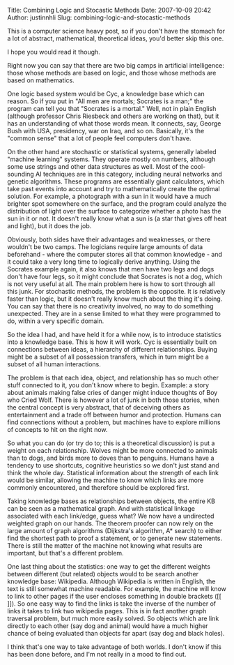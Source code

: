 Title: Combining Logic and Stocastic Methods
Date: 2007-10-09 20:42
Author: justinnhli
Slug: combining-logic-and-stocastic-methods

This is a computer science heavy post, so if you don't have the stomach
for a lot of abstract, mathematical, theoretical ideas, you'd better
skip this one.

I hope you would read it though.

Right now you can say that there are two big camps in artificial
intelligence: those whose methods are based on logic, and those whose
methods are based on mathematics.

One logic based system would be Cyc, a knowledge base which can reason.
So if you put in "All men are mortals; Socrates is a man;" the program
can tell you that "Socrates is a mortal." Well, not in plain English
(although professor Chris Riesbeck and others are working on that), but
it has an understanding of what those words mean. It connects, say,
George Bush with USA, presidency, war on Iraq, and so on. Basically,
it's the "common sense" that a lot of people feel computers don't have.

On the other hand are stochastic or statistical systems, generally
labeled "machine learning" systems. They operate mostly on numbers,
although some use strings and other data structures as well. Most of the
cool-sounding AI techniques are in this category, including neural
networks and genetic algorithms. These programs are essentially giant
calculators, which take past events into account and try to
mathematically create the optimal solution. For example, a photograph
with a sun in it would have a much brighter spot somewhere on the
surface, and the program could analyze the distribution of light over
the surface to categorize whether a photo has the sun in it or not. It
doesn't really know what a sun is (a star that gives off heat and
light), but it does the job.

Obviously, both sides have their advantages and weaknesses, or there
wouldn't be two camps. The logicians require large amounts of data
beforehand - where the computer stores all that common knowledge - and
it could take a very long time to logically derive anything. Using the
Socrates example again, it also knows that men have two legs and dogs
don't have four legs, so it might conclude that Socrates is not a dog,
which is not very useful at all. The main problem here is how to sort
through all this junk. For stochastic methods, the problem is the
opposite. It is relatively faster than logic, but it doesn't really know
much about the thing it's doing. You can say that there is no creativity
involved, no way to do something unexpected. They are in a sense limited
to what they were programmed to do, within a very specific domain.

So the idea I had, and have held it for a while now, is to introduce
statistics into a knowledge base. This is how it will work. Cyc is
essentially built on connections between ideas, a hierarchy of different
relationships. Buying might be a subset of all possession transfers,
which in turn might be a subset of all human interactions.

The problem is that each idea, object, and relationship has so much
other stuff connected to it, you don't know where to begin. Example: a
story about animals making false cries of danger might induce thoughts
of Boy who Cried Wolf. There is however a lot of junk in both those
stories, when the central concept is very abstract, that of deceiving
others as entertainment and a trade off between humor and protection.
Humans can find connections without a problem, but machines have to
explore millions of concepts to hit on the right now.

So what you can do (or try do to; this is a theoretical discussion) is
put a weight on each relationship. Wolves might be more connected to
animals than to dogs, and birds more to doves than to penguins. Humans
have a tendency to use shortcuts, cognitive heuristics so we don't just
stand and think the whole day. Statistical information about the
strength of each link would be similar, allowing the machine to know
which links are more commonly encountered, and therefore should be
explored first.

Taking knowledge bases as relationships between objects, the entire KB
can be seen as a mathematical graph. And with statistical linkage
associated with each link/edge, guess what? We now have a undirected
weighted graph on our hands. The theorem proofer can now rely on the
large amount of graph algorithms (Dijkstra's algorithm, A\* search) to
either find the shortest path to proof a statement, or to generate new
statements. There is still the matter of the machine not knowing what
results are important, but that's a different problem.

One last thing about the statistics: one way to get the different
weights between different (but related) objects would to be search
another knowledge base: Wikipedia. Although Wikipedia is written in
English, the text is still somewhat machine readable. For example, the
machine will know to link to other pages if the user encloses something
in double brackets ([[ ]]). So one easy way to find the links is take
the inverse of the number of links it takes to link two wikipedia pages.
This is in fact another graph traversal problem, but much more easily
solved. So objects which are link directly to each other (say dog and
animal) would have a much higher chance of being evaluated than objects
far apart (say dog and black holes).

I think that's one way to take advantage of both worlds. I don't know if
this has been done before, and I'm not really in a mood to find out.

